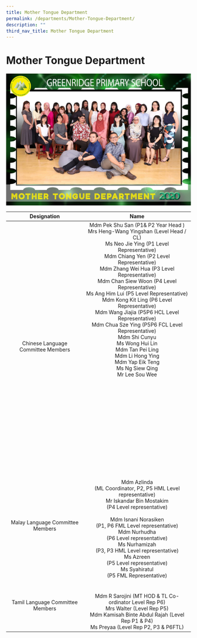 ```yaml
---
title: Mother Tongue Department
permalink: /departments/Mother-Tongue-Department/
description: ""
third_nav_title: Mother Tongue Department
---
```

# Mother Tongue Department

![](/images/Departments/Mother%20Tongue%20Department/MOTHER%20TONGUE_P1.jpg)

|             Designation             |              Name            |
|:-----------------------------------:|:----------------------------------------------------------------------------------------------------------------------------------------------------------------------------------------------------------------------------------------------------------------------------------------------------------------------------------------------------------------------------------------------------------------------------------------------------------------------------------------------------------------------------------------------------------------------------------------------------------------------------------------------------------------------------------------:|
| Chinese Language Committee Members  | Mdm Pek Shu San (P1& P2 Year Head )<br>Mrs Heng-Wang Yingshan (Level Head / CL)<br>Ms Neo Jie Ying (P1 Level Representative)<br>Mdm Chiang Yen (P2 Level Representative)<br>Mdm Zhang Wei Hua (P3 Level Representative)<br>Mdm Chan Siew Woon (P4 Level Representative)<br>Ms Ang Him Lui (P5 Level Representative)<br>Mdm Kong Kit Ling (P6 Level Representative)<br>Mdm Wang Jiajia (P5P6 HCL Level Representative)<br>Mdm Chua Sze Ying (P5P6 FCL Level Representative)<br>Mdm Shi Cunyu <br>Ms Wong Hui Lin<br>Mdm Tan Pei Ling<br>Mdm Li Hong Ying<br>Mdm Yap Eik Teng<br>Ms Ng Siew Qing<br>Mr Lee Sou Wee<br><br><br><br><br><br><br><br><br><br><br><br><br><br><br><br> |
| Malay Language Committee Members    | <br>Mdm Azlinda<br>(ML Coordinator, P2, P5 HML Level representative)<br>Mr Iskandar Bin Mostakim <br>   (P4 Level representative)<br><br>Mdm Isnani Norasiken<br>(P1, P6 FML Level representative)<br>Mdm Nurhudha <br>(P6 Level representative)<br>Ms Nurhamizah<br>(P3, P3 HML Level representative)<br>Ms Azreen<br>(P5 Level representative)<br>Ms Syahiratul<br>(P5 FML Representative)<br>                                   |
| Tamil Language Committee Members    | <br><br>Mdm R Sarojini (MT HOD & TL Co-ordinator Level Rep P6)<br>Mrs Walter (Level Rep P5)<br>Mdm Kamisah Binte Abdul Rajah (Level Rep P1 & P4)<br>Ms Preyaa (Level Rep P2, P3 & P6FTL)        |
